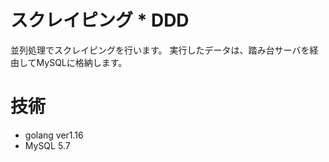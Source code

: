 # スクレイピング * DDD
並列処理でスクレイピングを行います。
実行したデータは、踏み台サーバを経由してMySQLに格納します。

# 技術
* golang ver1.16
* MySQL 5.7
